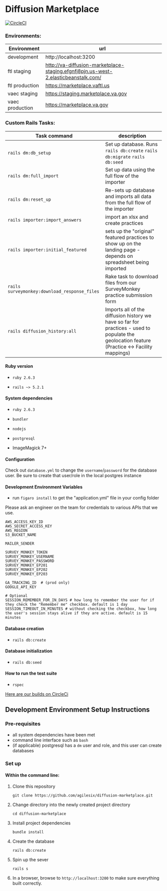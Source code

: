 # Diffusion Marketplace
[![CircleCI](https://circleci.com/gh/agilesix/diffusion-marketplace.svg?style=svg)](https://circleci.com/gh/agilesix/diffusion-marketplace)

### Environments:
| Environment  | url  |
|---|---|
| development  | http://localhost:3200  |  
| ftl staging  | http://va-diffusion-marketplace-staging.efgnfj8pjn.us-west-2.elasticbeanstalk.com/  |  
| ftl production | https://marketplace.vaftl.us |
| vaec staging | https://staging.marketplace.va.gov |
| vaec production | https://marketplace.va.gov |
### Custom Rails Tasks:
| Task command  | description  |
|---|---|
| `rails dm:db_setup` |  Set up database. Runs `rails db:create` `rails db:migrate` `rails db:seed`  |  
| `rails dm:full_import` | Set up data using the full flow of the importer  |  
| `rails dm:reset_up` | Re-sets up database and imports all data from the full flow of the importer  |  
| `rails importer:import_answers` | import an xlsx and create practices  | 
| `rails importer:initial_featured` | sets up the "original" featured practices to show up on the landing page - depends on spreadsheet being imported | 
| `rails surveymonkey:download_response_files` | Rake task to download files from our SurveyMonkey practice submission form  | 
| `rails diffusion_history:all`| Imports all of the diffusion history we have so far for practices - used to populate the geolocation feature (Practice <-> Facility mappings) |
#### Ruby version

- `ruby 2.6.3`

- `rails ~> 5.2.1`

#### System dependencies

- `ruby 2.6.3`

- `bundler`

- `nodejs`

- `postgresql`

- ImageMagick 7+

#### Configuration

Check out `database.yml` to change the `username`/`password` for the database user. 
Be sure to create that user/role in the local postgres instance

#### Development Environment Variables

- run `figaro install` to get the "application.yml" file in your config folder

Please ask an engineer on the team for credentials to various APIs that we use.

```
AWS_ACCESS_KEY_ID
AWS_SECRET_ACCESS_KEY
AWS_REGION
S3_BUCKET_NAME

MAILER_SENDER

SURVEY_MONKEY_TOKEN
SURVEY_MONKEY_USERNAME
SURVEY_MONKEY_PASSWORD
SURVEY_MONKEY_EP201
SURVEY_MONKEY_EP202
SURVEY_MONKEY_EP203

GA_TRACKING_ID  # (prod only)
GOOGLE_API_KEY

# Optional
SESSION_REMEMBER_FOR_IN_DAYS # how long to remember the user for if they check the "Remember me" checkbox. default is 1 day
SESSION_TIMEOUT_IN_MINUTES # without checking the checkbox, how long the user's session stays alive if they are active. default is 15 minutes
```  

#### Database creation

- `rails db:create`

#### Database initialization

- `rails db:seed`

#### How to run the test suite

- `rspec`

[Here are our builds on CircleCi](https://circleci.com/gh/agilesix/diffusion-marketplace/tree/master)

## Development Environment Setup Instructions

### Pre-requisites
* all system dependencies have been met
* command line interface such as `bash`
* (if applicable) postgresql has a `dm` user and role, and this user can create databases

### Set up
#### Within the command line:

1. Clone this repository 

    `git clone https://github.com/agilesix/diffusion-marketplace.git`

2. Change directory into the newly created project directory
    
    `cd diffusion-marketplace`

3. Install project dependencies

    `bundle install`

4. Create the database

    `rails db:create`

5. Spin up the sever

    `rails s`

6. In a browser, browse to `http://localhost:3200` to make sure everything built correctly.

